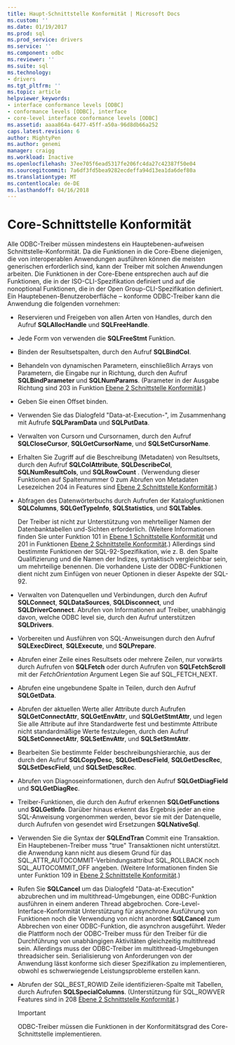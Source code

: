 ```yaml
---
title: Haupt-Schnittstelle Konformität | Microsoft Docs
ms.custom: ''
ms.date: 01/19/2017
ms.prod: sql
ms.prod_service: drivers
ms.service: ''
ms.component: odbc
ms.reviewer: ''
ms.suite: sql
ms.technology:
- drivers
ms.tgt_pltfrm: ''
ms.topic: article
helpviewer_keywords:
- interface conformance levels [ODBC]
- conformance levels [ODBC], interface
- core-level interface conformance levels [ODBC]
ms.assetid: aaaa864a-6477-45ff-a50a-96d8db66a252
caps.latest.revision: 6
author: MightyPen
ms.author: genemi
manager: craigg
ms.workload: Inactive
ms.openlocfilehash: 37ee705f6ead5317fe206fc4da27c42387f50e04
ms.sourcegitcommit: 7a6df3fd5bea9282ecdeffa94d13ea1da6def80a
ms.translationtype: MT
ms.contentlocale: de-DE
ms.lasthandoff: 04/16/2018
---
```

# <a name="core-interface-conformance"></a>Core-Schnittstelle Konformität
Alle ODBC-Treiber müssen mindestens ein Hauptebenen-aufweisen Schnittstelle-Konformität. Da die Funktionen in die Core-Ebene diejenigen, die von interoperablen Anwendungen ausführen können die meisten generischen erforderlich sind, kann der Treiber mit solchen Anwendungen arbeiten. Die Funktionen in der Core-Ebene entsprechen auch auf die Funktionen, die in der ISO-CLI-Spezifikation definiert und auf die nonoptional Funktionen, die in der Open Group-CLI-Spezifikation definiert. Ein Hauptebenen-Benutzeroberfläche – konforme ODBC-Treiber kann die Anwendung die folgenden vornehmen:  
  
-   Reservieren und Freigeben von allen Arten von Handles, durch den Aufruf **SQLAllocHandle** und **SQLFreeHandle**.  
  
-   Jede Form von verwenden die **SQLFreeStmt** Funktion.  
  
-   Binden der Resultsetspalten, durch den Aufruf **SQLBindCol**.  
  
-   Behandeln von dynamischen Parametern, einschließlich Arrays von Parametern, die Eingabe nur in Richtung, durch den Aufruf **SQLBindParameter** und **SQLNumParams**. (Parameter in der Ausgabe Richtung sind 203 in Funktion [Ebene 2 Schnittstelle Konformität](../../../odbc/reference/develop-app/level-2-interface-conformance.md).)  
  
-   Geben Sie einen Offset binden.  
  
-   Verwenden Sie das Dialogfeld "Data-at-Execution-", im Zusammenhang mit Aufrufe **SQLParamData** und **SQLPutData**.  
  
-   Verwalten von Cursorn und Cursornamen, durch den Aufruf **SQLCloseCursor**, **SQLGetCursorName**, und **SQLSetCursorName**.  
  
-   Erhalten Sie Zugriff auf die Beschreibung (Metadaten) von Resultsets, durch den Aufruf **SQLColAttribute**, **SQLDescribeCol**, **SQLNumResultCols**, und **SQLRowCount** . (Verwendung dieser Funktionen auf Spaltennummer 0 zum Abrufen von Metadaten Lesezeichen 204 in Features sind [Ebene 2 Schnittstelle Konformität](../../../odbc/reference/develop-app/level-2-interface-conformance.md).)  
  
-   Abfragen des Datenwörterbuchs durch Aufrufen der Katalogfunktionen **SQLColumns**, **SQLGetTypeInfo**, **SQLStatistics**, und **SQLTables**.  
  
     Der Treiber ist nicht zur Unterstützung von mehrteiliger Namen der Datenbanktabellen und-Sichten erforderlich. (Weitere Informationen finden Sie unter Funktion 101 in [Ebene 1 Schnittstelle Konformität](../../../odbc/reference/develop-app/level-1-interface-conformance.md) und 201 in Funktionen [Ebene 2 Schnittstelle Konformität](../../../odbc/reference/develop-app/level-2-interface-conformance.md).) Allerdings sind bestimmte Funktionen der SQL-92-Spezifikation, wie z. B. den Spalte Qualifizierung und die Namen der Indizes, syntaktisch vergleichbar sein, um mehrteilige benennen. Die vorhandene Liste der ODBC-Funktionen dient nicht zum Einfügen von neuer Optionen in dieser Aspekte der SQL-92.  
  
-   Verwalten von Datenquellen und Verbindungen, durch den Aufruf **SQLConnect**, **SQLDataSources**, **SQLDisconnect**, und **SQLDriverConnect**. Abrufen von Informationen auf Treiber, unabhängig davon, welche ODBC level sie, durch den Aufruf unterstützen **SQLDrivers**.  
  
-   Vorbereiten und Ausführen von SQL-Anweisungen durch den Aufruf **SQLExecDirect**, **SQLExecute**, und **SQLPrepare**.  
  
-   Abrufen einer Zeile eines Resultsets oder mehrere Zeilen, nur vorwärts durch Aufrufen von **SQLFetch** oder durch Aufrufen von **SQLFetchScroll** mit der *FetchOrientation* Argument Legen Sie auf SQL_FETCH_NEXT.  
  
-   Abrufen eine ungebundene Spalte in Teilen, durch den Aufruf **SQLGetData**.  
  
-   Abrufen der aktuellen Werte aller Attribute durch Aufrufen **SQLGetConnectAttr**, **SQLGetEnvAttr**, und **SQLGetStmtAttr**, und legen Sie alle Attribute auf ihre Standardwerte fest und bestimmte Attribute nicht standardmäßige Werte festzulegen, durch den Aufruf **SQLSetConnectAttr**, **SQLSetEnvAttr**, und **SQLSetStmtAttr**.  
  
-   Bearbeiten Sie bestimmte Felder beschreibungshierarchie, aus der durch den Aufruf **SQLCopyDesc**, **SQLGetDescField**, **SQLGetDescRec**, **SQLSetDescField**, und **SQLSetDescRec**.  
  
-   Abrufen von Diagnoseinformationen, durch den Aufruf **SQLGetDiagField** und **SQLGetDiagRec**.  
  
-   Treiber-Funktionen, die durch den Aufruf erkennen **SQLGetFunctions** und **SQLGetInfo**. Darüber hinaus erkennt das Ergebnis jeder an eine SQL-Anweisung vorgenommen werden, bevor sie mit der Datenquelle, durch Aufrufen von gesendet wird Ersetzungen **SQLNativeSql**.  
  
-   Verwenden Sie die Syntax der **SQLEndTran** Commit eine Transaktion. Ein Hauptebenen-Treiber muss "true" Transaktionen nicht unterstützt. die Anwendung kann nicht aus diesem Grund für das SQL_ATTR_AUTOCOMMIT-Verbindungsattribut SQL_ROLLBACK noch SQL_AUTOCOMMIT_OFF angeben. (Weitere Informationen finden Sie unter Funktion 109 in [Ebene 2 Schnittstelle Konformität](../../../odbc/reference/develop-app/level-2-interface-conformance.md).)  
  
-   Rufen Sie **SQLCancel** um das Dialogfeld "Data-at-Execution" abzubrechen und im multithread-Umgebungen, eine ODBC-Funktion ausführen in einem anderen Thread abgebrochen. Core-Level-Interface-Konformität Unterstützung für asynchrone Ausführung von Funktionen noch die Verwendung von nicht anordnet **SQLCancel** zum Abbrechen von einer ODBC-Funktion, die asynchron ausgeführt. Weder die Plattform noch der ODBC-Treiber muss für den Treiber für die Durchführung von unabhängigen Aktivitäten gleichzeitig multithread sein. Allerdings muss der ODBC-Treiber im multithread-Umgebungen threadsicher sein. Serialisierung von Anforderungen von der Anwendung lässt konforme sich dieser Spezifikation zu implementieren, obwohl es schwerwiegende Leistungsprobleme erstellen kann.  
  
-   Abrufen der SQL_BEST_ROWID Zeile identifizieren-Spalte mit Tabellen, durch Aufrufen **SQLSpecialColumns**. (Unterstützung für SQL_ROWVER Features sind in 208 [Ebene 2 Schnittstelle Konformität](../../../odbc/reference/develop-app/level-2-interface-conformance.md).)  
  
    > [!IMPORTANT]  
    >  ODBC-Treiber müssen die Funktionen in der Konformitätsgrad des Core-Schnittstelle implementieren.
